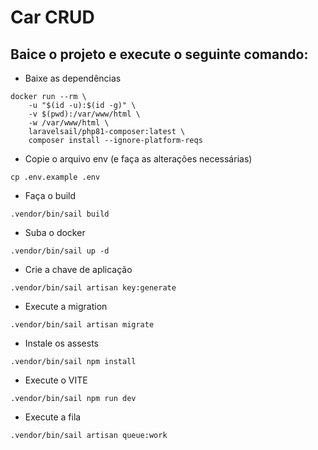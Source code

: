 # Car CRUD

## Baice o projeto e execute o seguinte comando:

- Baixe as dependências
````
docker run --rm \
    -u "$(id -u):$(id -g)" \
    -v $(pwd):/var/www/html \
    -w /var/www/html \
    laravelsail/php81-composer:latest \
    composer install --ignore-platform-reqs
````

- Copie o arquivo env (e faça as alterações necessárias)
````
cp .env.example .env
````

- Faça o build
````
.vendor/bin/sail build 
````

- Suba o docker
````
.vendor/bin/sail up -d 
````

- Crie a chave de aplicação
````
.vendor/bin/sail artisan key:generate
````

- Execute a migration
````
.vendor/bin/sail artisan migrate
````

- Instale os assests
````
.vendor/bin/sail npm install
````

- Execute o VITE
````
.vendor/bin/sail npm run dev
````

- Execute a fila
````
.vendor/bin/sail artisan queue:work
````